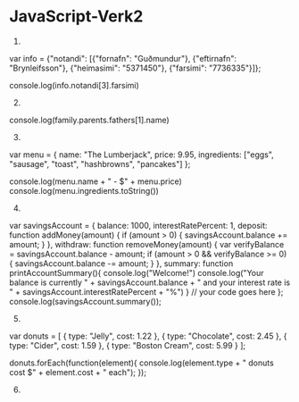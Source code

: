 # JavaScript-Verk2

1.
var info = {"notandi": [{"fornafn": "Guðmundur"}, {"eftirnafn": "Brynleifsson"}, {"heimasimi": "5371450"}, {"farsimi": "7736335"}]};

console.log(info.notandi[3].farsimi)

2.
console.log(family.parents.fathers[1].name)

3.
var menu = {
    name: "The Lumberjack",
    price: 9.95,
    ingredients: ["eggs", "sausage", "toast", "hashbrowns", "pancakes"]
};

console.log(menu.name + " - $" + menu.price)
console.log(menu.ingredients.toString())

4. 
  var savingsAccount = {
    balance: 1000,
    interestRatePercent: 1,
    deposit: function addMoney(amount) {
        if (amount > 0) {
            savingsAccount.balance += amount;
        }
    },
    withdraw: function removeMoney(amount) {
        var verifyBalance = savingsAccount.balance - amount;
        if (amount > 0 && verifyBalance >= 0) {
            savingsAccount.balance -= amount;
        }
    },
    summary: function printAccountSummary(){
        console.log("Welcome!")
        console.log("Your balance is currently " + savingsAccount.balance + " and your interest rate is " + savingsAccount.interestRatePercent + "%")
    }
    // your code goes here
};
console.log(savingsAccount.summary());

5.
 var donuts = [
  { type: "Jelly", cost: 1.22 },
  { type: "Chocolate", cost: 2.45 },
  { type: "Cider", cost: 1.59 },
  { type: "Boston Cream", cost: 5.99 }
];

donuts.forEach(function(element){
	console.log(element.type + " donuts cost $" + element.cost + " each");
});

6.
